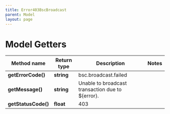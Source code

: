 ```yaml
---
title: Error403BscBroadcast
parent: Model
layout: page
---
```


# Model Getters

Method name | Return type | Description | Notes
------------ | ------------- | ------------- | -------------
**getErrorCode()** | **string** | bsc.broadcast.failed |
**getMessage()** | **string** | Unable to broadcast transaction due to ${error}. |
**getStatusCode()** | **float** | 403 |

